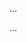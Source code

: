 <panel type="info" header=":trophy: Can implement composition :star::star::star:" expandable expanded no-close>

<panel type="info" header=":trophy: Can explain the meaning of composition :star::star::star:" expandable>
  <include src="../../book/oopDesign/associations/composition/full.md" />
  <panel header=":trophy: Evidence" expanded>

...

  </panel>
</panel>

<panel type="info" header=":trophy: Can interpret composition in class diagrams :star::star::star:" expandable>
  <include src="../../book/uml/classDiagrams/composition/what/full.md" />
  <panel header=":trophy: Evidence" expanded>

...

  </panel>
</panel>

</panel>
